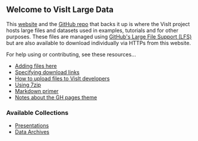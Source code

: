 ## Welcome to VisIt Large Data

This [website](https://visit-dav.github.io/largedata/) and the
[GitHub repo](https://github.com/visit-dav/largedata/) that backs it up
is where the VisIt project hosts large files and datasets used in examples,
tutorials and for other purposes. These files are managed using
[GitHub's Large File Support (LFS)](https://git-lfs.github.com) but are also
available to download individually via HTTPs from this website.

For help using or contributing, see these resources...

* [Adding files here](help/adding-download-files.md)
* [Specifying download links](help/about-download-links.md)
* [How to upload files to VisIt developers](help/using-for-uploads.md)
* [Using 7zip](help/7zip.md)
* [Markdown primer](help/markdown.md) 
* [Notes about the GH pages theme](help/about-theme.md)

### Available Collections

* [Presentations](presentations.md)
* [Data Archives](datarchives.md)
